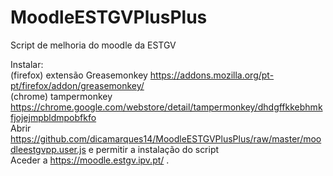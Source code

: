 # MoodleESTGVPlusPlus
Script de melhoria do moodle da ESTGV

Instalar: <br> 
 (firefox) extensão Greasemonkey https://addons.mozilla.org/pt-pt/firefox/addon/greasemonkey/ <br>
 (chrome) tampermonkey https://chrome.google.com/webstore/detail/tampermonkey/dhdgffkkebhmkfjojejmpbldmpobfkfo <br>
 Abrir https://github.com/dicamarques14/MoodleESTGVPlusPlus/raw/master/moodleestgvpp.user.js e permitir a instalação do script <br>
 Aceder a https://moodle.estgv.ipv.pt/ .
